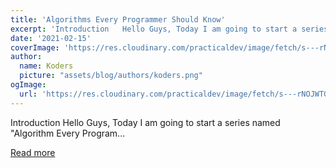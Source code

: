 ```yaml
---
title: 'Algorithms Every Programmer Should Know'
excerpt: 'Introduction   Hello Guys, Today I am going to start a series named "Algorithm Every Program...'
date: '2021-02-15'
coverImage: 'https://res.cloudinary.com/practicaldev/image/fetch/s---rNOJWTG--/c_imagga_scale,f_auto,fl_progressive,h_420,q_auto,w_1000/https://dev-to-uploads.s3.amazonaws.com/i/vn29ndsu8k3ngt0oqwcm.png'
author:
  name: Koders
  picture: "assets/blog/authors/koders.png"
ogImage:
  url: 'https://res.cloudinary.com/practicaldev/image/fetch/s---rNOJWTG--/c_imagga_scale,f_auto,fl_progressive,h_420,q_auto,w_1000/https://dev-to-uploads.s3.amazonaws.com/i/vn29ndsu8k3ngt0oqwcm.png'
---
```


Introduction   Hello Guys, Today I am going to start a series named "Algorithm Every Program...

[Read more](https://dev.to/surajondev/algorithms-every-programmer-should-know-part-1-searching-algorithm-1hd3)
